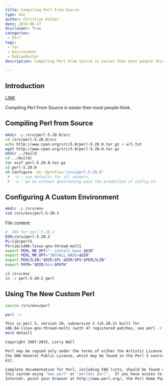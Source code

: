 ```yaml
---
title: Compiling Perl From Source
type: doc
author: Christian Külker
date: 2016-06-27
disclaimer: True
categories:
 - Perl
tags:
 - Tar
 - Environment
 - DebianBuster
description: Compiling Perl From Source is easier then most people think

---
```


## Introduction

[LINK](index.en.md)

Compiling Perl From Source is easier then most people think.

## Compiling Perl from Source

```bash
mkdir -p /srv/perl-5.20.0/src
cd /srv/perl-5.20.0/src
echo http://www.cpan.org/src/5.0/perl-5.20.0.tar.gz > url.txt
wget http://www.cpan.org/src/5.0/perl-5.20.0.tar.gz
mkdir ../build
cd ../build/
tar xvzf perl-5.20.0.tar.gz
cd perl-5.20.0
sh Configure -de -Dprefix='/srv/perl-5.20.0'
 #  -d : use defaults for all answers.
 #  -e : go on without questioning past the production of config.sh.
```

## Configuring A Custom Environment

```bash
mkdir -p /srv/env
vim /srv/env/perl-5-20-2
```

File content:

```bash
#` ENV for perl-5.20.2
DIR=/srv/perl-5.20.2
PL=lib/perl5
PV=lib/i486-linux-gnu-thread-multi
export PERL_MB_OPT="--install_base $DIR"
export PERL_MM_OPT="INSTALL_BASE=$DIR"
export PERL5LIB="$DIR/$PL:$DIR/$PV:$PERL5LIB"
export PATH="$DIR/bin:$PATH"
```

```bash
cd /srv/env
ln -s perl-5-20-2 perl
```

## Using The New Custom Perl

```bash
source /srv/env/perl

perl -v

This is perl 5, version 20, subversion 2 (v5.20.2) built for
x86_64-linux-gnu-thread-multi (with 47 registered patches, see perl -V for
more detail)

Copyright 1987-2015, Larry Wall

Perl may be copied only under the terms of either the Artistic License or
the GNU General Public License, which may be found in the Perl 5 source
kit.

Complete documentation for Perl, including FAQ lists, should be found on
this system using "man perl" or "perldoc perl".  If you have access to the
Internet, point your browser at http://www.perl.org/, the Perl Home Page.
```


